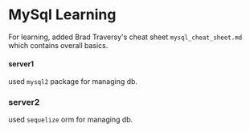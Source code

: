 # MySql Learning
For learning, added Brad Traversy's cheat sheet `mysql_cheat_sheet.md` which contains overall basics.

#### server1
used `mysql2` package for managing db.

### server2
used `sequelize` orm for managing db.